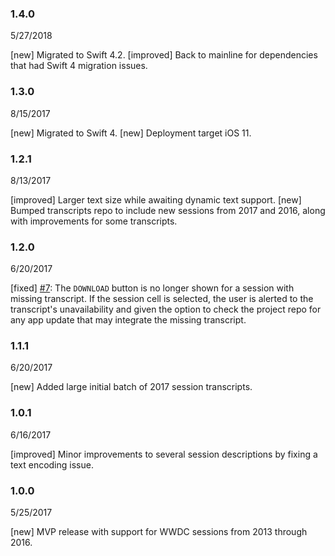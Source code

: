 ### 1.4.0
5/27/2018

[new] Migrated to Swift 4.2.
[improved] Back to mainline for dependencies that had Swift 4 migration issues.

### 1.3.0
8/15/2017

[new] Migrated to Swift 4.
[new] Deployment target iOS 11.

### 1.2.1
8/13/2017

[improved] Larger text size while awaiting dynamic text support.
[new] Bumped transcripts repo to include new sessions from 2017 and 2016, along with improvements for some transcripts.

### 1.2.0
6/20/2017

[fixed] [#7](https://github.com/rlwimi/major-input/issues/7): The `DOWNLOAD` button is no longer shown for a session with missing transcript. If the session cell is selected, the user is alerted to the transcript's unavailability and given the option to check the project repo for any app update that may integrate the missing transcript.

### 1.1.1
6/20/2017

[new] Added large initial batch of 2017 session transcripts.

### 1.0.1
6/16/2017

[improved] Minor improvements to several session descriptions by fixing a text encoding issue.

### 1.0.0
5/25/2017

[new] MVP release with support for WWDC sessions from 2013 through 2016.
